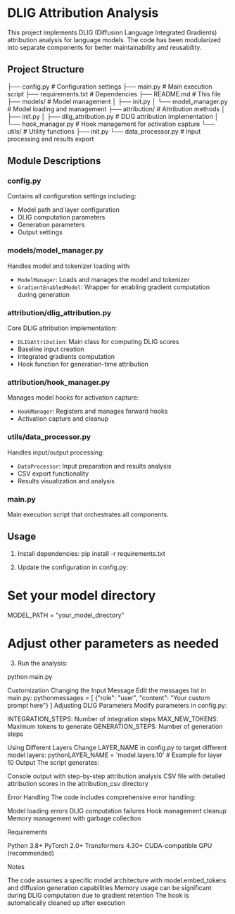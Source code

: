 # DLIG Attribution Analysis

This project implements DLIG (Diffusion Language Integrated Gradients) attribution analysis for language models. The code has been modularized into separate components for better maintainability and reusability.

## Project Structure

├── config.py # Configuration settings
├── main.py # Main execution script
├── requirements.txt # Dependencies
├── README.md # This file
├── models/ # Model management
│ ├── init.py
│ └── model_manager.py # Model loading and management
├── attribution/ # Attribution methods
│ ├── init.py
│ ├── dlig_attribution.py # DLIG attribution implementation
│ └── hook_manager.py # Hook management for activation capture
└── utils/ # Utility functions
├── init.py
└── data_processor.py # Input processing and results export

## Module Descriptions

### config.py
Contains all configuration settings including:
- Model path and layer configuration
- DLIG computation parameters
- Generation parameters
- Output settings

### models/model_manager.py
Handles model and tokenizer loading with:
- `ModelManager`: Loads and manages the model and tokenizer
- `GradientEnabledModel`: Wrapper for enabling gradient computation during generation

### attribution/dlig_attribution.py
Core DLIG attribution implementation:
- `DLIGAttribution`: Main class for computing DLIG scores
- Baseline input creation
- Integrated gradients computation
- Hook function for generation-time attribution

### attribution/hook_manager.py
Manages model hooks for activation capture:
- `HookManager`: Registers and manages forward hooks
- Activation capture and cleanup

### utils/data_processor.py
Handles input/output processing:
- `DataProcessor`: Input preparation and results analysis
- CSV export functionality
- Results visualization and analysis

### main.py
Main execution script that orchestrates all components.

## Usage

1. Install dependencies:
pip install -r requirements.txt

2. Update the configuration in config.py:

# Set your model directory
MODEL_PATH = "your_model_directory"
# Adjust other parameters as needed

3. Run the analysis:

python main.py

Customization
Changing the Input Message
Edit the messages list in main.py:
pythonmessages = [
    {"role": "user", "content": "Your custom prompt here"}
]
Adjusting DLIG Parameters
Modify parameters in config.py:

INTEGRATION_STEPS: Number of integration steps
MAX_NEW_TOKENS: Maximum tokens to generate
GENERATION_STEPS: Number of generation steps

Using Different Layers
Change LAYER_NAME in config.py to target different model layers:
pythonLAYER_NAME = 'model.layers.10'  # Example for layer 10
Output
The script generates:

Console output with step-by-step attribution analysis
CSV file with detailed attribution scores in the attribution_csv directory

Error Handling
The code includes comprehensive error handling:

Model loading errors
DLIG computation failures
Hook management cleanup
Memory management with garbage collection

Requirements

Python 3.8+
PyTorch 2.0+
Transformers 4.30+
CUDA-compatible GPU (recommended)

Notes

The code assumes a specific model architecture with model.embed_tokens and diffusion generation capabilities
Memory usage can be significant during DLIG computation due to gradient retention
The hook is automatically cleaned up after execution
